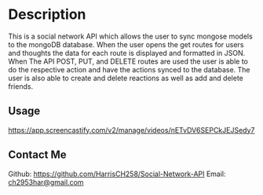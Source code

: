 # Description
This is a social network API which allows the user to sync mongose models to the mongoDB database. When the user opens the get routes for users and thoughts the data for each route is displayed and formatted in JSON. When The API POST, PUT, and DELETE routes are used the user is able to do the respective action and have the actions synced to the database. The user is also able to create and delete reactions as well as add and delete friends.

## Usage
https://app.screencastify.com/v2/manage/videos/nETvDV6SEPCkJEJSedy7

## Contact Me
Github: https://github.com/HarrisCH258/Social-Network-API
Email: ch2953har@gmail.com
